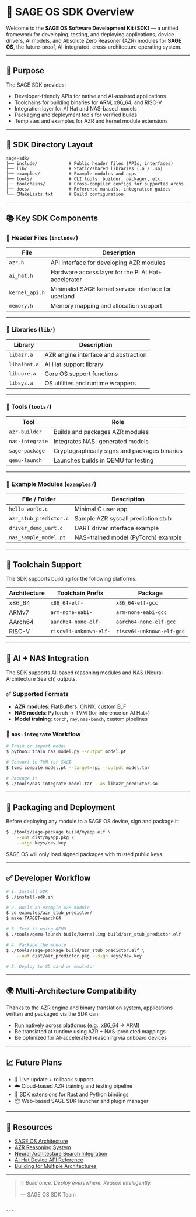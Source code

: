  
# 🧰 SAGE OS SDK Overview

Welcome to the **SAGE OS Software Development Kit (SDK)** — a unified framework for developing, testing, and deploying applications, device drivers, AI models, and Absolute Zero Reasoner (AZR) modules for **SAGE OS**, the future-proof, AI-integrated, cross-architecture operating system.

---

## 🚀 Purpose

The SAGE SDK provides:

- Developer-friendly APIs for native and AI-assisted applications
- Toolchains for building binaries for ARM, x86_64, and RISC-V
- Integration layer for AI Hat and NAS-based models
- Packaging and deployment tools for verified builds
- Templates and examples for AZR and kernel module extensions

---

## 🧩 SDK Directory Layout

```plaintext
sage-sdk/
├── include/            # Public header files (APIs, interfaces)
├── lib/                # Static/shared libraries (.a / .so)
├── examples/           # Example modules and apps
├── tools/              # CLI tools: builder, packager, etc.
├── toolchains/         # Cross-compiler configs for supported archs
├── docs/               # Reference manuals, integration guides
└── CMakeLists.txt      # Build configuration
````

---

## 📚 Key SDK Components

### 🔹 Header Files (`include/`)

| File           | Description                                           |
| -------------- | ----------------------------------------------------- |
| `azr.h`        | API interface for developing AZR modules              |
| `ai_hat.h`     | Hardware access layer for the Pi AI Hat+ accelerator  |
| `kernel_api.h` | Minimalist SAGE kernel service interface for userland |
| `memory.h`     | Memory mapping and allocation support                 |

---

### 🔹 Libraries (`lib/`)

| Library      | Description                          |
| ------------ | ------------------------------------ |
| `libazr.a`   | AZR engine interface and abstraction |
| `libaihat.a` | AI Hat support library               |
| `libcore.a`  | Core OS support functions            |
| `libsys.a`   | OS utilities and runtime wrappers    |

---

### 🔹 Tools (`tools/`)

| Tool            | Role                                          |
| --------------- | --------------------------------------------- |
| `azr-builder`   | Builds and packages AZR modules               |
| `nas-integrate` | Integrates NAS-generated models               |
| `sage-package`  | Cryptographically signs and packages binaries |
| `qemu-launch`   | Launches builds in QEMU for testing           |

---

### 🔹 Example Modules (`examples/`)

| File / Folder          | Description                         |
| ---------------------- | ----------------------------------- |
| `hello_world.c`        | Minimal C user app                  |
| `azr_stub_predictor.c` | Sample AZR syscall prediction stub  |
| `driver_demo_uart.c`   | UART driver interface example       |
| `nas_sample_model.pt`  | NAS-trained model (PyTorch) example |

---

## 🔧 Toolchain Support

The SDK supports building for the following platforms:

| Architecture | Toolchain Prefix       | Package                   |
| ------------ | ---------------------- | ------------------------- |
| x86\_64      | `x86_64-elf-`          | `x86_64-elf-gcc`          |
| ARMv7        | `arm-none-eabi-`       | `arm-none-eabi-gcc`       |
| AArch64      | `aarch64-none-elf-`    | `aarch64-none-elf-gcc`    |
| RISC-V       | `riscv64-unknown-elf-` | `riscv64-unknown-elf-gcc` |

---

## 🧠 AI + NAS Integration

The SDK supports AI-based reasoning modules and NAS (Neural Architecture Search) outputs.

### ✅ Supported Formats

* **AZR modules**: FlatBuffers, ONNX, custom ELF
* **NAS models**: PyTorch → TVM (for inference on AI Hat+)
* **Model training**: `torch`, `ray`, `nas-bench`, custom pipelines

### 📂 `nas-integrate` Workflow

```bash
# Train or import model
$ python3 train_nas_model.py --output model.pt

# Convert to TVM for SAGE
$ tvmc compile model.pt --target=rpi --output model.tar

# Package it
$ ./tools/nas-integrate model.tar --as libazr_predictor.so
```

---

## 🔐 Packaging and Deployment

Before deploying any module to a SAGE OS device, sign and package it:

```bash
$ ./tools/sage-package build/myapp.elf \
    --out dist/myapp.pkg \
    --sign keys/dev.key
```

SAGE OS will only load signed packages with trusted public keys.

---

## ✅ Developer Workflow

```bash
# 1. Install SDK
$ ./install-sdk.sh

# 2. Build an example AZR module
$ cd examples/azr_stub_predictor/
$ make TARGET=aarch64

# 3. Test it using QEMU
$ ./tools/qemu-launch build/kernel.img build/azr_stub_predictor.elf

# 4. Package the module
$ ./tools/sage-package build/azr_stub_predictor.elf \
    --out dist/azr_predictor.pkg --sign keys/dev.key

# 5. Deploy to SD card or emulator
```

---

## 🌍 Multi-Architecture Compatibility

Thanks to the AZR engine and binary translation system, applications written and packaged via the SDK can:

* Run natively across platforms (e.g., x86\_64 → ARM)
* Be translated at runtime using AZR + NAS-predicted mappings
* Be optimized for AI-accelerated reasoning via onboard devices

---

## 📈 Future Plans

* 🔄 Live update + rollback support
* ☁️ Cloud-based AZR training and testing pipeline
* 🧬 SDK extensions for Rust and Python bindings
* 📦 Web-based SAGE SDK launcher and plugin manager

---

## 🧠 Resources

* [SAGE OS Architecture](./SAGE-OS-Architecture.md)
* [AZR Reasoning System](./AZR-Module-Integration.md)
* [Neural Architecture Search Integration](./NAS-Integration.md)
* [AI Hat Device API Reference](./AI-HAT-Reference.md)
* [Building for Multiple Architectures](./Cross-Compilation-Guide.md)

---

> 💡 *Build once. Deploy everywhere. Reason intelligently.*
>
> — SAGE OS SDK Team

```

---

 
